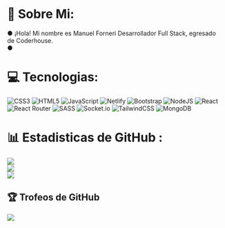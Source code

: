 # 💫 Sobre Mi:
&#9679; ¡Hola! Mi nombre es Manuel Forneri Desarrollador Full Stack, egresado de Coderhouse. <br>&#9679;

# 💻 Tecnologias:
![CSS3](https://img.shields.io/badge/css3-%231572B6.svg?style=flat-square&logo=css3&logoColor=white) ![HTML5](https://img.shields.io/badge/html5-%23E34F26.svg?style=flat-square&logo=html5&logoColor=white) ![JavaScript](https://img.shields.io/badge/javascript-%23323330.svg?style=flat-square&logo=javascript&logoColor=%23F7DF1E) ![Netlify](https://img.shields.io/badge/netlify-%23000000.svg?style=flat-square&logo=netlify&logoColor=#00C7B7) ![Bootstrap](https://img.shields.io/badge/bootstrap-%23563D7C.svg?style=flat-square&logo=bootstrap&logoColor=white) ![NodeJS](https://img.shields.io/badge/node.js-6DA55F?style=flat-square&logo=node.js&logoColor=white)  ![React](https://img.shields.io/badge/react-%2320232a.svg?style=flat-square&logo=react&logoColor=%2361DAFB) ![React Router](https://img.shields.io/badge/React_Router-CA4245?style=flat-square&logo=react-router&logoColor=white) ![SASS](https://img.shields.io/badge/SASS-hotpink.svg?style=flat-square&logo=SASS&logoColor=white) ![Socket.io](https://img.shields.io/badge/Socket.io-black?style=flat-square&logo=socket.io&badgeColor=010101) ![TailwindCSS](https://img.shields.io/badge/tailwindcss-%2338B2AC.svg?style=flat-square&logo=tailwind-css&logoColor=white) ![MongoDB](https://img.shields.io/badge/MongoDB-%234ea94b.svg?style=flat-square&logo=mongodb&logoColor=white)
# 📊 Estadisticas de GitHub :
![](https://github-readme-stats.vercel.app/api?username=ManuelForneri&theme=omni&hide_border=false&include_all_commits=false&count_private=false)<br/>
![](https://github-readme-streak-stats.herokuapp.com/?user=ManuelForneri&theme=omni&hide_border=false)<br/>
![](https://github-readme-stats.vercel.app/api/top-langs/?username=ManuelForneri&theme=omni&hide_border=false&include_all_commits=false&count_private=false&layout=compact)

## 🏆 Trofeos de GitHub 
![](https://github-profile-trophy.vercel.app/?username=ManuelForneri&theme=dracula&no-frame=false&no-bg=false&margin-w=4)
